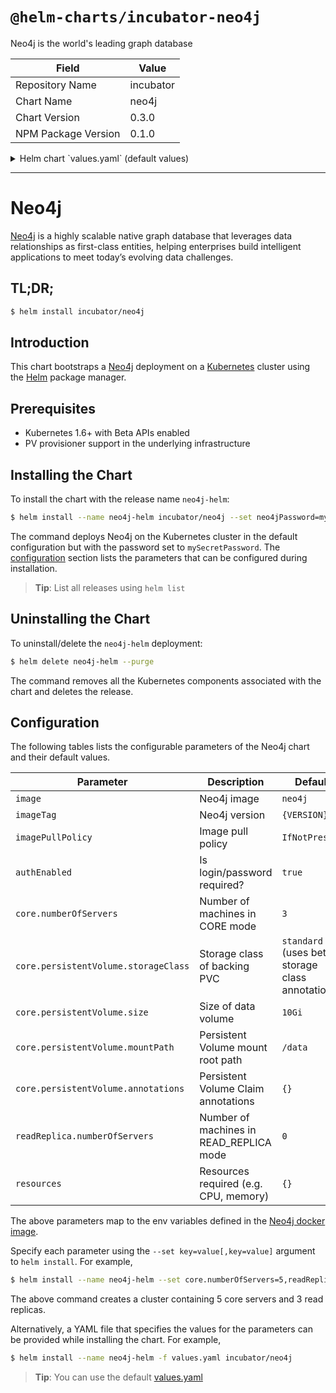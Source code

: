 # `@helm-charts/incubator-neo4j`

Neo4j is the world's leading graph database

| Field               | Value     |
| ------------------- | --------- |
| Repository Name     | incubator |
| Chart Name          | neo4j     |
| Chart Version       | 0.3.0     |
| NPM Package Version | 0.1.0     |

<details>

<summary>Helm chart `values.yaml` (default values)</summary>

```yaml
# Default values for Neo4j.
# This is a YAML-formatted file.
# Declare name/value pairs to be passed into your templates.
# name: value

name: 'neo4j'

# Specs for the Neo4j docker image
image: 'neo4j'
imageTag: '3.2.3-enterprise'
imagePullPolicy: 'IfNotPresent'

# Use password authentication
authEnabled: true

## Specify password for neo4j user
## Defaults to a random 10-character alphanumeric string if not set and authEnabled is true
# neo4jPassword:

# Specs for the images used for running tests against the Helm package
testImage: 'markhneedham/k8s-kubectl'
testImageTag: 'master'

# Cores
core:
  numberOfServers: 3
  persistentVolume:
    ## core server data Persistent Volume mount root path
    ##
    mountPath: /data

    ## core server data Persistent Volume size
    ##
    size: 10Gi

    ## core server data Persistent Volume Storage Class
    ## If defined, storageClassName: <storageClass>
    ## If set to "-", storageClassName: "", which disables dynamic provisioning
    ## If undefined (the default) or set to null, no storageClassName spec is
    ##   set, choosing the default provisioner.  (gp2 on AWS, standard on
    ##   GKE, AWS & OpenStack)
    ## storageClass: "-"

    ## Subdirectory of core server data Persistent Volume to mount
    ## Useful if the volume's root directory is not empty
    ##
    subPath: ''

    ## Pass extra environment variables to the Neo4j container.
    ##
    # extraVars:
    # - name: EXTRA_VAR_1
    #   value: extra-var-value-1
    # - name: EXTRA_VAR_2
    #   value: extra-var-value-2

# Read Replicas
readReplica:
  numberOfServers: 0
  ## Pass extra environment variables to the Neo4j container.
  ##
  # extraVars:
  # - name: EXTRA_VAR_1
  #   value: extra-var-value-1
  # - name: EXTRA_VAR_2
  #   value: extra-var-value-2

resources: {}
# limits:
#   cpu: 100m
#   memory: 512Mi
# requests:
#   cpu: 100m
#   memory: 512Mi
```

</details>

---

# Neo4j

[Neo4j](https://neo4j.com/) is a highly scalable native graph database that leverages data relationships as first-class entities, helping enterprises build intelligent applications to meet today’s evolving data challenges.

## TL;DR;

```bash
$ helm install incubator/neo4j
```

## Introduction

This chart bootstraps a [Neo4j](https://github.com/neo4j/docker-neo4j) deployment on a [Kubernetes](http://kubernetes.io) cluster using the [Helm](https://helm.sh) package manager.

## Prerequisites

- Kubernetes 1.6+ with Beta APIs enabled
- PV provisioner support in the underlying infrastructure

## Installing the Chart

To install the chart with the release name `neo4j-helm`:

```bash
$ helm install --name neo4j-helm incubator/neo4j --set neo4jPassword=mySecretPassword
```

The command deploys Neo4j on the Kubernetes cluster in the default configuration but with the password set to `mySecretPassword`. The [configuration](#configuration) section lists the parameters that can be configured during installation.

> **Tip**: List all releases using `helm list`

## Uninstalling the Chart

To uninstall/delete the `neo4j-helm` deployment:

```bash
$ helm delete neo4j-helm --purge
```

The command removes all the Kubernetes components associated with the chart and deletes the release.

## Configuration

The following tables lists the configurable parameters of the Neo4j chart and their default values.

| Parameter                            | Description                             | Default                                         |
| ------------------------------------ | --------------------------------------- | ----------------------------------------------- |
| `image`                              | Neo4j image                             | `neo4j`                                         |
| `imageTag`                           | Neo4j version                           | `{VERSION}`                                     |
| `imagePullPolicy`                    | Image pull policy                       | `IfNotPresent`                                  |
| `authEnabled`                        | Is login/password required?             | `true`                                          |
| `core.numberOfServers`               | Number of machines in CORE mode         | `3`                                             |
| `core.persistentVolume.storageClass` | Storage class of backing PVC            | `standard` (uses beta storage class annotation) |
| `core.persistentVolume.size`         | Size of data volume                     | `10Gi`                                          |
| `core.persistentVolume.mountPath`    | Persistent Volume mount root path       | `/data`                                         |
| `core.persistentVolume.annotations`  | Persistent Volume Claim annotations     | `{}`                                            |
| `readReplica.numberOfServers`        | Number of machines in READ_REPLICA mode | `0`                                             |
| `resources`                          | Resources required (e.g. CPU, memory)   | `{}`                                            |

The above parameters map to the env variables defined in the [Neo4j docker image](https://github.com/neo4j/docker-neo4j).

Specify each parameter using the `--set key=value[,key=value]` argument to `helm install`. For example,

```bash
$ helm install --name neo4j-helm --set core.numberOfServers=5,readReplica.numberOfServers=3 incubator/neo4j
```

The above command creates a cluster containing 5 core servers and 3 read replicas.

Alternatively, a YAML file that specifies the values for the parameters can be provided while installing the chart. For example,

```bash
$ helm install --name neo4j-helm -f values.yaml incubator/neo4j
```

> **Tip**: You can use the default [values.yaml](values.yaml)
